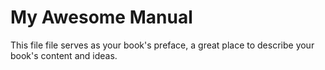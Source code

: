 # My Awesome Manual

This file file serves as your book's preface, a great place to describe your book's content and ideas.

